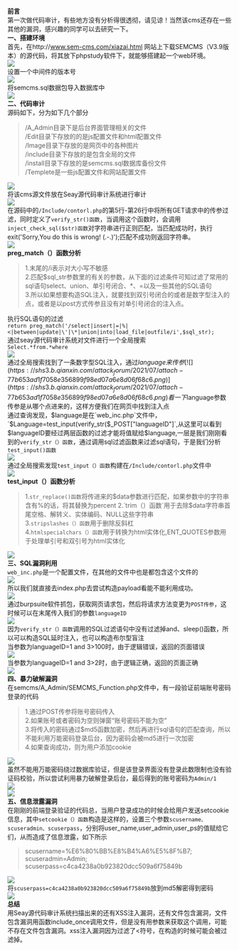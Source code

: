 **前言**  
第一次做代码审计，有些地方没有分析得很透彻，请见谅！当然该cms还存在一些其他的漏洞，感兴趣的同学可以去研究一下。  
**一、搭建环境**  
首先，在http://www.sem-cms.com/xiazai.html 网站上下载SEMCMS（V3.9版本）的源代码，将其放下phpstudy软件下，就能够搭建起一个web环境。  
[![](https://shs3.b.qianxin.com/attack_forum/2021/07/attach-2d1b4c58289a13d498b40a4dce51257f7679b811.png)](https://shs3.b.qianxin.com/attack_forum/2021/07/attach-2d1b4c58289a13d498b40a4dce51257f7679b811.png)  
设置一个中间件的版本号  
[![](https://shs3.b.qianxin.com/attack_forum/2021/07/attach-d55b4508d866ff680e5ce2a9fe84dce7a2352afd.png)](https://shs3.b.qianxin.com/attack_forum/2021/07/attach-d55b4508d866ff680e5ce2a9fe84dce7a2352afd.png)  
将semcms.sql数据包导入数据库中  
[![](https://shs3.b.qianxin.com/attack_forum/2021/07/attach-c03c253c5581d3c9f4009dc108982460791d5ec9.png)](https://shs3.b.qianxin.com/attack_forum/2021/07/attach-c03c253c5581d3c9f4009dc108982460791d5ec9.png)  
**二、代码审计**  
源码如下，分为如下几个部分

> /A\_Admin目录下是后台界面管理相关的文件  
> /Edit目录下存放的的是js配置文件和html配置文件  
> /Image目录下存放的是网页中的各种图片  
> /include目录下存放的是包含全局的文件  
> /install目录下存放的是semcms.sql数据库备份文件  
> /Templete是一些js配置文件和网站配置文件

[![](https://shs3.b.qianxin.com/attack_forum/2021/07/attach-e5c066d1cb3dc9e39a0c546cef86edba514b26a7.png)](https://shs3.b.qianxin.com/attack_forum/2021/07/attach-e5c066d1cb3dc9e39a0c546cef86edba514b26a7.png)  
将该cms源文件放在Seay源代码审计系统进行审计  
[![](https://shs3.b.qianxin.com/attack_forum/2021/07/attach-910ef544a6572f492451f627a431fdae5d9f3b20.png)](https://shs3.b.qianxin.com/attack_forum/2021/07/attach-910ef544a6572f492451f627a431fdae5d9f3b20.png)  
在源码中的`/Include/contorl.php`的第5行-第26行中将所有GET请求中的传参过滤，同时定义了`verify_str()函数`，当调用这个函数时，会调用`inject_check_sql($str)函数`对字符串进行正则匹配，当匹配成功时，执行 exit('Sorry,You do this is wrong! (.-.)');匹配不成功则返回字符串。  
[![](https://shs3.b.qianxin.com/attack_forum/2021/07/attach-d34e94cb2671e4aaa6bc530d27d9d0609474f4fd.png)](https://shs3.b.qianxin.com/attack_forum/2021/07/attach-d34e94cb2671e4aaa6bc530d27d9d0609474f4fd.png)  
**preg\_match（）函数分析**

> 1.末尾的/i表示对大小写不敏感  
> 2.匹配$sql\_str参数里的有关的参数，从下面的过滤条件可知过滤了常用的sql语句select、union、单引号闭合、\*、=以及一些其他的SQL语句  
> 3.所以如果想要构造SQL注入，就要找到双引号闭合的或者是数字型注入的点，或者是以post方式传参且没有对单引号闭合的注入点。

执行SQL语句的过滤  
`return preg_match('/select|insert|=|%|<|between|update|\'|\*|union|into|load_file|outfile/i',$sql_str);`  
通过seay源代码审计系统对文件进行一个全局搜索  
`Select.*from.*where`  
[![](https://shs3.b.qianxin.com/attack_forum/2021/07/attach-a6fc96524a3468725a0aa481c6ddfe0d2c4a17c8.png)](https://shs3.b.qianxin.com/attack_forum/2021/07/attach-a6fc96524a3468725a0aa481c6ddfe0d2c4a17c8.png)  
通过全局搜索找到了一条数字型SQL注入，通过$language来传参  
[![](https://shs3.b.qianxin.com/attack_forum/2021/07/attach-77b653ad1f7058e356899f98ed07a6e8d06f68c6.png)](https://shs3.b.qianxin.com/attack_forum/2021/07/attach-77b653ad1f7058e356899f98ed07a6e8d06f68c6.png)  
看一下$language参数传参是从哪个点进来的，这样方便我们在网页中找到注入点  
通过查询发现，$language是在`web_inc.php`文件中，  
`$Language=test_input(verify_str($_POST["languageID"]`,从这里可以看到$languageID要经过两层函数的过滤才能将值赋给$language,一层是我们刚刚看到的`verify_str（）函数`，通过调用sql过滤函数来过滤sql语句，于是我们分析`test_input()函数`  
[![](https://shs3.b.qianxin.com/attack_forum/2021/07/attach-fad289a49034beb3dee9651f1ec21a84fc53d50c.png)](https://shs3.b.qianxin.com/attack_forum/2021/07/attach-fad289a49034beb3dee9651f1ec21a84fc53d50c.png)  
通过全局搜索发现`test_input（）函数`构建在`/Include/contorl.php`文件中  
[![](https://shs3.b.qianxin.com/attack_forum/2021/07/attach-84bf36b1b9dc2a2b541d506581d7bf6d74fb735c.png)](https://shs3.b.qianxin.com/attack_forum/2021/07/attach-84bf36b1b9dc2a2b541d506581d7bf6d74fb735c.png)  
**test\_input（）函数分析**

> 1.`str_replace()函数`将传进来的$data参数进行匹配，如果参数中的字符串含有%的话，将其替换为percent  
> 2.`trim（）函数`用于去除$data字符串首尾空格、解转义、实体编码、NULL这些字符串  
> 3.`stripslashes（）函数`用于删除反斜杠  
> 4.`htmlspecialchars（）函数`用于转换为html实体化,ENT\_QUOTES参数用于处理单引号和双引号为html实体化

[![](https://shs3.b.qianxin.com/attack_forum/2021/07/attach-79e232d71c59745063f46b972d79a0fcc13fd2fb.png)](https://shs3.b.qianxin.com/attack_forum/2021/07/attach-79e232d71c59745063f46b972d79a0fcc13fd2fb.png)  
**三、SQL漏洞利用**  
`web_inc.php`是一个配置文件，在其他的文件中也是都包含这个文件的  
[![](https://shs3.b.qianxin.com/attack_forum/2021/07/attach-8c9d9b8fed5d9588b22459b518ed3af91a3a0db1.png)](https://shs3.b.qianxin.com/attack_forum/2021/07/attach-8c9d9b8fed5d9588b22459b518ed3af91a3a0db1.png)  
所以我们就直接去index.php去尝试构造payload看能不能利用成功。  
[![](https://shs3.b.qianxin.com/attack_forum/2021/07/attach-9dd94e6d177d9deb92a3e6d6513e11ae43a5d896.png)](https://shs3.b.qianxin.com/attack_forum/2021/07/attach-9dd94e6d177d9deb92a3e6d6513e11ae43a5d896.png)  
通过burpsuite软件抓包，获取网页请求包，然后将请求方法变更为`POST传参`，这时候可以在末尾传入我们的参数`languageID`  
[![](https://shs3.b.qianxin.com/attack_forum/2021/07/attach-770392fed225d960ada2aaa42d53d37204ef4aa4.png)](https://shs3.b.qianxin.com/attack_forum/2021/07/attach-770392fed225d960ada2aaa42d53d37204ef4aa4.png)  
因为`verify_str（）函数`调用的SQL过滤语句中没有过滤掉and、sleep()函数，所以可以构造SQL延时注入，也可以构造布尔型盲注  
当参数为languageID=1 and 3&gt;100时，由于逻辑错误，返回的页面错误  
[![](https://shs3.b.qianxin.com/attack_forum/2021/07/attach-0650858f1d26db18d2561f632b0ed339c481b6ae.png)](https://shs3.b.qianxin.com/attack_forum/2021/07/attach-0650858f1d26db18d2561f632b0ed339c481b6ae.png)  
当参数为languageID=1 and 3&gt;2时，由于逻辑正确，返回的页面正确  
[![](https://shs3.b.qianxin.com/attack_forum/2021/07/attach-2cfafa619183f8648c0c935a849162eb8e19feda.png)](https://shs3.b.qianxin.com/attack_forum/2021/07/attach-2cfafa619183f8648c0c935a849162eb8e19feda.png)  
**四、暴力破解漏洞**  
在semcms/A\_Admin/SEMCMS\_Function.php文件中，有一段验证前端账号密码登录的代码

> 1.通过POST传参将账号密码传入  
> 2.如果账号或者密码为空则弹窗“账号密码不能为空”  
> 3.将传入的密码通过$md5函数加密，然后再进行sql语句的匹配查询，所以不能利用万能密码登录后台，因为密码会被md5进行一次加密  
> 4.如果查询成功，则为用户添加cookie

[![](https://shs3.b.qianxin.com/attack_forum/2021/07/attach-341b16d2f5a05a90c87c57762010452c6e715073.png)](https://shs3.b.qianxin.com/attack_forum/2021/07/attach-341b16d2f5a05a90c87c57762010452c6e715073.png)  
虽然不能用万能密码绕过数据库验证，但是该登录界面没有登录此数限制也没有验证码校验，所以尝试利用暴力破解登录后台，最后得到的账号密码为`Admin/1`  
[![](https://shs3.b.qianxin.com/attack_forum/2021/07/attach-898d1243ca0031a4afbfc54db9fe131a51a32855.png)](https://shs3.b.qianxin.com/attack_forum/2021/07/attach-898d1243ca0031a4afbfc54db9fe131a51a32855.png)  
[![](https://shs3.b.qianxin.com/attack_forum/2021/07/attach-d5800de90cb70534bb15e80c7e21a8495b99d447.png)](https://shs3.b.qianxin.com/attack_forum/2021/07/attach-d5800de90cb70534bb15e80c7e21a8495b99d447.png)  
**五、信息泄露漏洞**  
在刚刚的前端登录验证的代码总，当用户登录成功的时候会给用户发送setcookie信息，其中`setcookie（）函数`构造是这样的，设置三个参数`scusername、scuseradmin、scuserpass`，分别将user\_name,user\_admin,user\_ps的值赋给它们，从而造成了信息泄露，如下所示

> scusername=%E6%80%BB%E8%B4%A6%E5%8F%B7;  
> scuseradmin=Admin;  
> scuserpass=c4ca4238a0b923820dcc509a6f75849b

[![](https://shs3.b.qianxin.com/attack_forum/2021/07/attach-bc5aa854d371907b8fe1e150082592aac5b2e35a.png)](https://shs3.b.qianxin.com/attack_forum/2021/07/attach-bc5aa854d371907b8fe1e150082592aac5b2e35a.png)  
将`scuserpass=c4ca4238a0b923820dcc509a6f75849b`放到md5解密得到密码  
[![](https://shs3.b.qianxin.com/attack_forum/2021/07/attach-0d6582a59e6001c9eab5e545fc702cad919ea94f.png)](https://shs3.b.qianxin.com/attack_forum/2021/07/attach-0d6582a59e6001c9eab5e545fc702cad919ea94f.png)  
**总结**  
用Seay源代码审计系统扫描出来的还有XSS注入漏洞，还有文件包含漏洞，文件包含漏洞用函数include\_once调用文件，但是没有用参数来获取这个调用，可能不存在文件包含漏洞。xss注入漏洞因为过滤了&lt;符号，在构造的时候可能会被过滤掉。